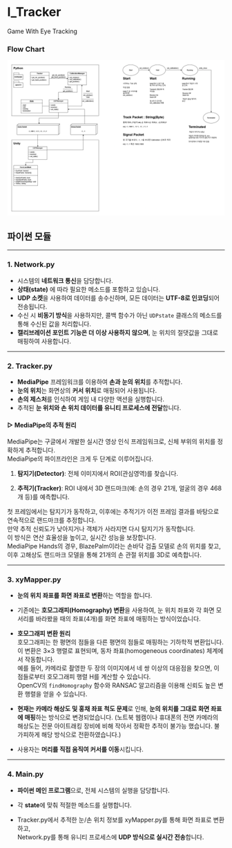 # I_Tracker
Game With Eye Tracking

### Flow Chart

![I_Tracker_flowchart](https://github.com/ZiLA3/I_Tracker/blob/main/I_Tracker_flowchart.png)


## 파이썬 모듈

---

### 1. Network.py

- 시스템의 **네트워크 통신**을 담당합니다.
- **상태(state)** 에 따라 필요한 메소드를 포함하고 있습니다.
- **UDP 소켓**을 사용하여 데이터를 송수신하며, 모든 데이터는 **UTF-8로 인코딩**되어 전송됩니다.
- 수신 시 **비동기 방식**을 사용하지만, 콜백 함수가 아닌 `UDPstate` 클래스의 메소드를 통해 수신된 값을 처리합니다.
- **캘리브레이션 포인트 기능은 더 이상 사용하지 않으며**, 눈 위치의 절댓값을 그대로 매핑하여 사용합니다.

---

### 2. Tracker.py

- **MediaPipe** 프레임워크를 이용하여 **손과 눈의 위치**를 추적합니다.
- **눈의 위치**는 화면상의 **커서 위치**로 매핑되어 사용됩니다.
- **손의 제스처**를 인식하여 게임 내 다양한 액션을 실행합니다.
- 추적된 **눈 위치와 손 위치 데이터를 유니티 프로세스에 전달**합니다.

#### ▷ MediaPipe의 추적 원리

MediaPipe는 구글에서 개발한 실시간 영상 인식 프레임워크로, 신체 부위의 위치를 정확하게 추적합니다.  
MediaPipe의 파이프라인은 크게 두 단계로 이루어집니다.

1. **탐지기(Detector)**: 전체 이미지에서 ROI(관심영역)를 찾습니다.
    
2. **추적기(Tracker)**: ROI 내에서 3D 랜드마크(예: 손의 경우 21개, 얼굴의 경우 468개 등)를 예측합니다.
    

첫 프레임에서는 탐지기가 동작하고, 이후에는 추적기가 이전 프레임 결과를 바탕으로 연속적으로 랜드마크를 추정합니다.  
만약 추적 신뢰도가 낮아지거나 객체가 사라지면 다시 탐지기가 동작합니다.  
이 방식은 연산 효율성을 높이고, 실시간 성능을 보장합니다.  
MediaPipe Hands의 경우, BlazePalm이라는 손바닥 검출 모델로 손의 위치를 찾고, 이후 고해상도 랜드마크 모델을 통해 21개의 손 관절 위치를 3D로 예측합니다.

---

### 3. xyMapper.py

- **눈의 위치 좌표를 화면 좌표로 변환**하는 역할을 합니다.
    
- 기존에는 **호모그래피(Homography) 변환**을 사용하여, 눈 위치 좌표와 각 화면 모서리를 바라봤을 때의 좌표(4개)를 화면 좌표에 매핑하는 방식이었습니다.
    
- **호모그래피 변환 원리**  
    호모그래피는 한 평면의 점들을 다른 평면의 점들로 매핑하는 기하학적 변환입니다.  
    이 변환은 3×3 행렬로 표현되며, 동차 좌표(homogeneous coordinates) 체계에서 작동합니다.  
    예를 들어, 카메라로 촬영한 두 장의 이미지에서 네 쌍 이상의 대응점을 찾으면, 이 점들로부터 호모그래피 행렬 H를 계산할 수 있습니다.  
    OpenCV의 `findHomography` 함수와 RANSAC 알고리즘을 이용해 신뢰도 높은 변환 행렬을 얻을 수 있습니다.
    
- **현재는 카메라 해상도 및 홍채 좌표 척도 문제**로 인해, **눈의 위치를 그대로 화면 좌표에 매핑**하는 방식으로 변경되었습니다. (노트북 웹캠이나 휴대폰의 전면 카메라의 해상도는 전문 아이트래킹 장비에 비해 작아서 정확한 추적이 불가능 했습니다. 불가피하게 해당 방식으로 전환하였습니다.)
    
- 사용자는 **머리를 직접 움직여 커서를 이동**시킵니다.
    

---

### 4. Main.py

- **파이썬 메인 프로그램**으로, 전체 시스템의 실행을 담당합니다.
    
- 각 **state**에 맞춰 적절한 메소드를 실행합니다.
    
- Tracker.py에서 추적한 눈/손 위치 정보를 xyMapper.py를 통해 화면 좌표로 변환하고,  
    Network.py를 통해 유니티 프로세스에 **UDP 방식으로 실시간 전송**합니다.